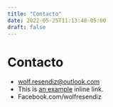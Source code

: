 ```yaml
---
title: "Contacto"
date: 2022-05-25T11:13:48-05:00
draft: false
---
```

# Contacto

- wolf.resendiz@outlook.com
- This is [an example](http://google.com/ "Title") inline link.
- Facebook.com/wolfresendiz
